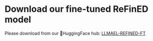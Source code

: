 # Download our fine-tuned ReFinED model

Please download from our 🤗HuggingFace hub: [LLMAEL-REFINED-FT](https://huggingface.co/THU-KEG/LLMAEL-ReFinED-FT)

